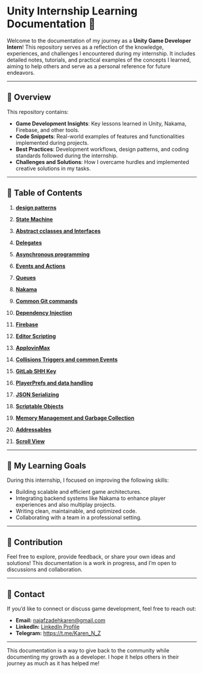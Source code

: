 
# Unity Internship Learning Documentation 📘

Welcome to the documentation of my journey as a **Unity Game Developer Intern**! This repository serves as a reflection of the knowledge, experiences, and challenges I encountered during my internship. It includes detailed notes, tutorials, and practical examples of the concepts I learned, aiming to help others and serve as a personal reference for future endeavors.

---

## 📝 Overview

This repository contains:

- **Game Development Insights**: Key lessons learned in Unity, Nakama, Firebase, and other tools.
- **Code Snippets**: Real-world examples of features and functionalities implemented during projects.
- **Best Practices**: Development workflows, design patterns, and coding standards followed during the internship.
- **Challenges and Solutions**: How I overcame hurdles and implemented creative solutions in my tasks.

---

## 📂 Table of Contents

1. **[design patterns](./Content/Design-Patterns/)**  

2. **[State Machine](./Content/State%20Machine/)**

3. **[Abstract cclasses and Interfaces](./Content/Interfaces%20and%20abstract%20classes/)**

4. **[Delegates](./Content/Delegates/)** 

5. **[Asynchronous programming](./Content/Asynchronous%20programming/)**

6. **[Events and Actions](./Content/Events/)**

7. **[Queues](./Content/Queues/)**

8. **[Nakama](./Content/Nakama/)**   

9. **[Common Git commands](./Content/Common%20Git%20Commands/)**

10. **[Dependency Injection](./Content/Dependency%20Injection/)**

11. **[Firebase](./Content/Firebase/)**

12. **[Editor Scripting](./Content/Editor%20Scripting/)**

13. **[ApplovinMax](./Content/AppLovin%20MAX/)**

14. **[Collisions Triggers and common Events](./Content/Collisions%20Triggers%20and%20common%20Events)**

15. **[GitLab SHH Key](./Content/GitLab%20SHH%20key/)**

16. **[PlayerPrefs and data handling](./Content/PlayerPrefs/)**

17. **[JSON Serializing](./Content/JSON%20Serializing/)**

18. **[Scriptable Objects](./Content/Scriptable%20Objects/)**

19. **[Memory Management and Garbage Collection](./Content/Memory%20Management%20And%20Garbage%20Collection/)**

20. **[Addressables](./Content/Addressables/)**

21. **[Scroll View](./Content/Scroll%20View/)**



---

## 🚀 My Learning Goals

During this internship, I focused on improving the following skills:

- Building scalable and efficient game architectures.
- Integrating backend systems like Nakama to enhance player experiences and also multiplay projects.
- Writing clean, maintainable, and optimized code.
- Collaborating with a team in a professional setting.

---

## 🤝 Contribution

Feel free to explore, provide feedback, or share your own ideas and solutions! This documentation is a work in progress, and I’m open to discussions and collaboration.

---

## 📧 Contact

If you’d like to connect or discuss game development, feel free to reach out:

- **Email:** [najafzadehkaren@gmail.com](najafzadehkaren@gmail.com)  
- **LinkedIn:** [LinkedIn Profile](www.linkedin.com/in/karen-najafzadeh-13b349200) 
- **Telegram:** https://t.me/Karen_N_Z
---

This documentation is a way to give back to the community while documenting my growth as a developer. I hope it helps others in their journey as much as it has helped me!



